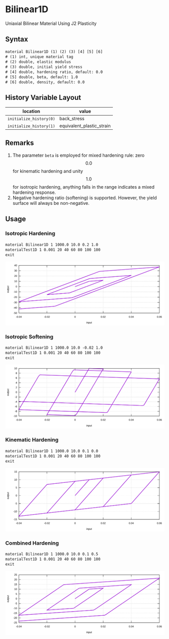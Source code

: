 # Bilinear1D

Uniaxial Bilinear Material Using J2 Plasticity

## Syntax

```
material Bilinear1D (1) (2) (3) [4] [5] [6]
# (1) int, unique material tag
# (2) double, elastic modulus
# (3) double, initial yield stress
# [4] double, hardening ratio, default: 0.0
# [5] double, beta, default: 1.0
# [6] double, density, default: 0.0
```

## History Variable Layout

| location                | value                     |
|-------------------------|---------------------------|
| `initialize_history(0)` | back_stress               |
| `initialize_history(1)` | equivalent_plastic_strain |

## Remarks

1. The parameter `beta` is employed for mixed hardening rule: zero $$0.0$$ for kinematic hardening and unity $$1.0$$ for
   isotropic hardening, anything falls in the range indicates a mixed hardening response.
2. Negative hardening ratio (softening) is supported. However, the yield surface will always be non-negative.

## Usage

### Isotropic Hardening

```
material Bilinear1D 1 1000.0 10.0 0.2 1.0
materialTest1D 1 0.001 20 40 60 80 100 100
exit
```

![Example 1](Bilinear1D.EX1.svg)

### Isotropic Softening

```
material Bilinear1D 1 1000.0 10.0 -0.02 1.0
materialTest1D 1 0.001 20 40 60 80 100 100
exit
```

![Example 2](Bilinear1D.EX2.svg)

### Kinematic Hardening

```
material Bilinear1D 1 1000.0 10.0 0.1 0.0
materialTest1D 1 0.001 20 40 60 80 100 100
exit
```

![Example 3](Bilinear1D.EX3.svg)

### Combined Hardening

```
material Bilinear1D 1 1000.0 10.0 0.1 0.5
materialTest1D 1 0.001 20 40 60 80 100 100
exit
```

![Example 4](Bilinear1D.EX4.svg)
